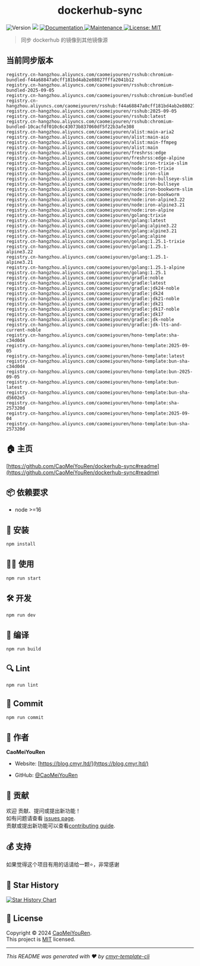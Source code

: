 <h1 align="center">dockerhub-sync </h1>
<p>
  <img alt="Version" src="https://img.shields.io/badge/version-0.1.0-blue.svg?cacheSeconds=2592000" />
  <img src="https://img.shields.io/badge/node-%3E%3D16-blue.svg" />
  <a href="https://github.com/CaoMeiYouRen/dockerhub-sync#readme" target="_blank">
    <img alt="Documentation" src="https://img.shields.io/badge/documentation-yes-brightgreen.svg" />
  </a>
  <a href="https://github.com/CaoMeiYouRen/dockerhub-sync/graphs/commit-activity" target="_blank">
    <img alt="Maintenance" src="https://img.shields.io/badge/Maintained%3F-yes-green.svg" />
  </a>
  <a href="https://github.com/CaoMeiYouRen/dockerhub-sync/blob/master/LICENSE" target="_blank">
    <img alt="License: MIT" src="https://img.shields.io/github/license/CaoMeiYouRen/dockerhub-sync?color=yellow" />
  </a>
</p>


> 同步 dockerhub 的镜像到其他镜像源

## 当前同步版本

<!-- DOCKER_START -->
```
registry.cn-hangzhou.aliyuncs.com/caomeiyouren/rsshub:chromium-bundled-f44a68847a0cff181bd4ab2e88027fffa2041b12
registry.cn-hangzhou.aliyuncs.com/caomeiyouren/rsshub:chromium-bundled-2025-09-05
registry.cn-hangzhou.aliyuncs.com/caomeiyouren/rsshub:chromium-bundled
registry.cn-hangzhou.aliyuncs.com/caomeiyouren/rsshub:f44a68847a0cff181bd4ab2e88027fffa2041b12
registry.cn-hangzhou.aliyuncs.com/caomeiyouren/rsshub:2025-09-05
registry.cn-hangzhou.aliyuncs.com/caomeiyouren/rsshub:latest
registry.cn-hangzhou.aliyuncs.com/caomeiyouren/rsshub:chromium-bundled-10cacfdf010c6c43073b837060df5f22b3afe308
registry.cn-hangzhou.aliyuncs.com/caomeiyouren/alist:main-aria2
registry.cn-hangzhou.aliyuncs.com/caomeiyouren/alist:main-aio
registry.cn-hangzhou.aliyuncs.com/caomeiyouren/alist:main-ffmpeg
registry.cn-hangzhou.aliyuncs.com/caomeiyouren/alist:main
registry.cn-hangzhou.aliyuncs.com/caomeiyouren/freshrss:edge
registry.cn-hangzhou.aliyuncs.com/caomeiyouren/freshrss:edge-alpine
registry.cn-hangzhou.aliyuncs.com/caomeiyouren/node:iron-trixie-slim
registry.cn-hangzhou.aliyuncs.com/caomeiyouren/node:iron-trixie
registry.cn-hangzhou.aliyuncs.com/caomeiyouren/node:iron-slim
registry.cn-hangzhou.aliyuncs.com/caomeiyouren/node:iron-bullseye-slim
registry.cn-hangzhou.aliyuncs.com/caomeiyouren/node:iron-bullseye
registry.cn-hangzhou.aliyuncs.com/caomeiyouren/node:iron-bookworm-slim
registry.cn-hangzhou.aliyuncs.com/caomeiyouren/node:iron-bookworm
registry.cn-hangzhou.aliyuncs.com/caomeiyouren/node:iron-alpine3.22
registry.cn-hangzhou.aliyuncs.com/caomeiyouren/node:iron-alpine3.21
registry.cn-hangzhou.aliyuncs.com/caomeiyouren/node:iron-alpine
registry.cn-hangzhou.aliyuncs.com/caomeiyouren/golang:trixie
registry.cn-hangzhou.aliyuncs.com/caomeiyouren/golang:latest
registry.cn-hangzhou.aliyuncs.com/caomeiyouren/golang:alpine3.22
registry.cn-hangzhou.aliyuncs.com/caomeiyouren/golang:alpine3.21
registry.cn-hangzhou.aliyuncs.com/caomeiyouren/golang:alpine
registry.cn-hangzhou.aliyuncs.com/caomeiyouren/golang:1.25.1-trixie
registry.cn-hangzhou.aliyuncs.com/caomeiyouren/golang:1.25.1-alpine3.22
registry.cn-hangzhou.aliyuncs.com/caomeiyouren/golang:1.25.1-alpine3.21
registry.cn-hangzhou.aliyuncs.com/caomeiyouren/golang:1.25.1-alpine
registry.cn-hangzhou.aliyuncs.com/caomeiyouren/golang:1.25.1
registry.cn-hangzhou.aliyuncs.com/caomeiyouren/gradle:noble
registry.cn-hangzhou.aliyuncs.com/caomeiyouren/gradle:latest
registry.cn-hangzhou.aliyuncs.com/caomeiyouren/gradle:jdk24-noble
registry.cn-hangzhou.aliyuncs.com/caomeiyouren/gradle:jdk24
registry.cn-hangzhou.aliyuncs.com/caomeiyouren/gradle:jdk21-noble
registry.cn-hangzhou.aliyuncs.com/caomeiyouren/gradle:jdk21
registry.cn-hangzhou.aliyuncs.com/caomeiyouren/gradle:jdk17-noble
registry.cn-hangzhou.aliyuncs.com/caomeiyouren/gradle:jdk17
registry.cn-hangzhou.aliyuncs.com/caomeiyouren/gradle:jdk-noble
registry.cn-hangzhou.aliyuncs.com/caomeiyouren/gradle:jdk-lts-and-current-noble
registry.cn-hangzhou.aliyuncs.com/caomeiyouren/hono-template:sha-c34d0d4
registry.cn-hangzhou.aliyuncs.com/caomeiyouren/hono-template:2025-09-05
registry.cn-hangzhou.aliyuncs.com/caomeiyouren/hono-template:latest
registry.cn-hangzhou.aliyuncs.com/caomeiyouren/hono-template:bun-sha-c34d0d4
registry.cn-hangzhou.aliyuncs.com/caomeiyouren/hono-template:bun-2025-09-05
registry.cn-hangzhou.aliyuncs.com/caomeiyouren/hono-template:bun-latest
registry.cn-hangzhou.aliyuncs.com/caomeiyouren/hono-template:bun-sha-d5602e5
registry.cn-hangzhou.aliyuncs.com/caomeiyouren/hono-template:sha-257320d
registry.cn-hangzhou.aliyuncs.com/caomeiyouren/hono-template:2025-09-04
registry.cn-hangzhou.aliyuncs.com/caomeiyouren/hono-template:bun-sha-257320d
```
<!-- DOCKER_END -->

## 🏠 主页

[https://github.com/CaoMeiYouRen/dockerhub-sync#readme](https://github.com/CaoMeiYouRen/dockerhub-sync#readme)


## 📦 依赖要求


- node >=16

## 🚀 安装

```sh
npm install
```

## 👨‍💻 使用

```sh
npm run start
```

## 🛠️ 开发

```sh
npm run dev
```

## 🔧 编译

```sh
npm run build
```

## 🔍 Lint

```sh
npm run lint
```

## 💾 Commit

```sh
npm run commit
```


## 👤 作者


**CaoMeiYouRen**

* Website: [https://blog.cmyr.ltd/](https://blog.cmyr.ltd/)

* GitHub: [@CaoMeiYouRen](https://github.com/CaoMeiYouRen)


## 🤝 贡献

欢迎 贡献、提问或提出新功能！<br />如有问题请查看 [issues page](https://github.com/CaoMeiYouRen/dockerhub-sync/issues). <br/>贡献或提出新功能可以查看[contributing guide](https://github.com/CaoMeiYouRen/dockerhub-sync/blob/master/CONTRIBUTING.md).

## 💰 支持

如果觉得这个项目有用的话请给一颗⭐️，非常感谢

## 🌟 Star History

[![Star History Chart](https://api.star-history.com/svg?repos=CaoMeiYouRen/dockerhub-sync&type=Date)](https://star-history.com/#CaoMeiYouRen/dockerhub-sync&Date)

## 📝 License

Copyright © 2024 [CaoMeiYouRen](https://github.com/CaoMeiYouRen).<br />
This project is [MIT](https://github.com/CaoMeiYouRen/dockerhub-sync/blob/master/LICENSE) licensed.

***
_This README was generated with ❤️ by [cmyr-template-cli](https://github.com/CaoMeiYouRen/cmyr-template-cli)_
